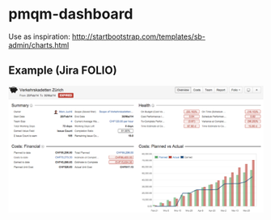 pmqm-dashboard
==============


Use as inspiration:
http://startbootstrap.com/templates/sb-admin/charts.html

## Example (Jira FOLIO)

![FOLIO](./img/dashboard-example.png)
